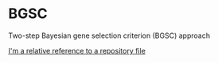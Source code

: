 # BGSC
Two-step Bayesian gene selection criterion (BGSC) approach

[I'm a relative reference to a repository file](./ReproducibleScript.md)